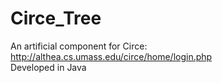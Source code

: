 Circe_Tree
==========
An artificial component for Circe: http://althea.cs.umass.edu/circe/home/login.php  
Developed in Java

